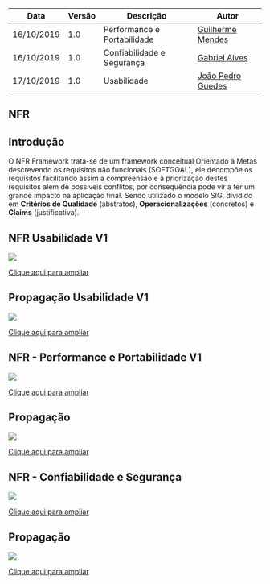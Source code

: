 | Data | Versão | Descrição | Autor |
| --- | --- | --- | --- |
| 16/10/2019 | 1.0 | Performance e Portabilidade | [Guilherme Mendes](https://github.com/guilherme-mendes) |
| 16/10/2019 | 1.0 | Confiabilidade e Segurança | [Gabriel Alves](https://github.com/gitgabiru) |
| 17/10/2019 | 1.0 | Usabilidade | [João Pedro Guedes](https://github.com/sudjoao) |

## **NFR**

## Introdução
 O NFR Framework trata-se de um framework conceitual Orientado à Metas descrevendo os requisitos não funcionais (SOFTGOAL), ele decompõe os requisitos facilitando assim a compreensão e a priorização destes requisitos alem de possíveis conflitos, por consequência pode vir a ter um grande impacto na aplicação final. Sendo utilizado o modelo SIG, dividido em **Critérios de Qualidade** (abstratos), **Operacionalizações** (concretos) e **Claims** (justificativa).

## NFR Usabilidade V1

<img src="docs/assets/img/modeling/usabilidade_nfr.png">

<a href="docs/assets/img/modeling/usabilidade_nfr.png"> Clique aqui para ampliar</a>

## Propagação Usabilidade V1

<img src="docs/assets/img/modeling/usability_nfr_propagation.png">

<a href="docs/assets/img/modeling/usability_nfr_propagation.png"> Clique aqui para ampliar</a>

## NFR - Performance e Portabilidade V1


<img src="docs/assets/img/modeling/nfr_eficiencia.png">

<a href="docs/assets/img/modeling/nfr_eficiencia.png"> Clique aqui para ampliar</a>


## Propagação

<img src="docs/assets/img/modeling/nfr_eficiencia_propagacao.png">

<a href="docs/assets/img/modeling/nfr_eficiencia_propagacao.png"> Clique aqui para ampliar</a>

 
 ## NFR - Confiabilidade e Segurança


<img src="docs/assets/img/modeling/NFR_Confiabilidade_Wire.png">

<a href="docs/assets/img/modeling/NFR_Confiabilidade_Wire.png"> Clique aqui para ampliar</a>


## Propagação

<img src="docs/assets/img/modeling/NFR_Confiabilidade_Wire_prop.png">

<a href="docs/assets/img/modeling/nfr_eficiencia_propagacao_prop.png"> Clique aqui para ampliar</a>

